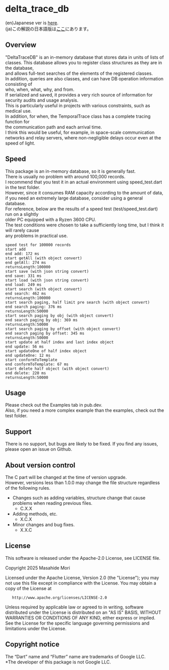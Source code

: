 # delta_trace_db

(en)Japanese ver is [here](https://github.com/MasahideMori-SimpleAppli/delta_trace_db/blob/main/README_JA.md).  
(ja)この解説の日本語版は[ここ](https://github.com/MasahideMori-SimpleAppli/delta_trace_db/blob/main/README_JA.md)にあります。

## Overview
"DeltaTraceDB" is an in-memory database that stores data in units of lists of classes.
This database allows you to register class structures as they are in the database,  
and allows full-text searches of the elements of the registered classes.  
In addition, queries are also classes, and can have DB operation information consisting of   
who, when, what, why, and from.  
If serialized and saved, it provides a very rich source of information for security audits and 
usage analysis.  
This is particularly useful in projects with various constraints, such as medical use.  
In addition, for when, the TemporalTrace class has a complete tracing function for   
the communication path and each arrival time.  
I think this would be useful, for example, in space-scale communication networks and relay servers,
where non-negligible delays occur even at the speed of light.

## Speed
This package is an in-memory database, so it is generally fast.  
There is usually no problem with around 100,000 records.  
I recommend that you test it in an actual environment using speed_test.dart in the test folder.  
However, since it consumes RAM capacity according to the amount of data,  
if you need an extremely large database, consider using a general database.  
For reference, below are the results of a speed test (test/speed_test.dart) run on a slightly  
older PC equipped with a Ryzen 3600 CPU.  
The test conditions were chosen to take a sufficiently long time, but I think it will rarely cause   
any problems in practical use.  

```text
speed test for 100000 records                                                                                                                                                                               
start add
end add: 172 ms
start getAll (with object convert)
end getAll: 274 ms
returnsLength:100000
start save (with json string convert)
end save: 331 ms
start load (with json string convert)
end load: 249 ms
start search (with object convert)
end search: 462 ms
returnsLength:100000
start search paging, half limit pre search (with object convert)
end search paging: 376 ms
returnsLength:50000
start search paging by obj (with object convert)
end search paging by obj: 369 ms
returnsLength:50000
start search paging by offset (with object convert)
end search paging by offset: 345 ms
returnsLength:50000
start update at half index and last index object
end update: 56 ms
start updateOne of half index object
end updateOne: 12 ms
start conformToTemplate
end conformToTemplate: 67 ms
start delete half object (with object convert)
end delete: 220 ms
returnsLength:50000
```

## Usage
Please check out the Examples tab in pub.dev.  
Also, if you need a more complex example than the examples, check out the test folder.  

## Support
There is no support, but bugs are likely to be fixed.
If you find any issues, please open an issue on Github.

## About version control
The C part will be changed at the time of version upgrade.  
However, versions less than 1.0.0 may change the file structure regardless of the following rules.  
- Changes such as adding variables, structure change that cause problems when reading previous files.
    - C.X.X
- Adding methods, etc.
    - X.C.X
- Minor changes and bug fixes.
    - X.X.C

## License
This software is released under the Apache-2.0 License, see LICENSE file.  

Copyright 2025 Masahide Mori

Licensed under the Apache License, Version 2.0 (the "License");
you may not use this file except in compliance with the License.
You may obtain a copy of the License at

       http://www.apache.org/licenses/LICENSE-2.0

Unless required by applicable law or agreed to in writing, software
distributed under the License is distributed on an "AS IS" BASIS,
WITHOUT WARRANTIES OR CONDITIONS OF ANY KIND, either express or implied.
See the License for the specific language governing permissions and
limitations under the License.  

## Copyright notice
The “Dart” name and “Flutter” name are trademarks of Google LLC.  
*The developer of this package is not Google LLC.
